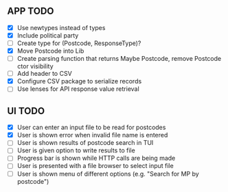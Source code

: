 ## APP TODO
- [x] Use newtypes instead of types  
- [x] Include political party  
- [ ] Create type for (Postcode, ResponseType)?  
- [x] Move Postcode into Lib
- [ ] Create parsing function that returns Maybe Postcode, remove Postcode ctor visibility
- [ ] Add header to CSV
- [x] Configure CSV package to serialize records 
- [ ] Use lenses for API response value retrieval 

## UI TODO
- [x] User can enter an input file to be read for postcodes
- [x] User is shown error when invalid file name is entered
- [ ] User is shown results of postcode search in TUI
- [ ] User is given option to write results to file
- [ ] Progress bar is shown while HTTP calls are being made
- [ ] User is presented with a file browser to select input file
- [ ] User is shown menu of different options (e.g. "Search for MP by postcode")